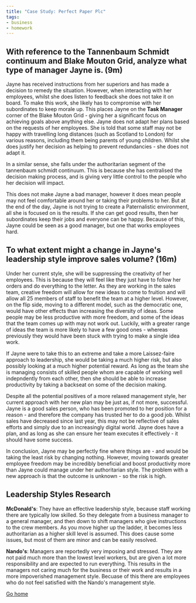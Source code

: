 ```yaml
---
title: "Case Study: Perfect Paper Plc"
tags:
- business
- homework
---
```


## With reference to the Tannenbaum Schmidt continuum and Blake Mouton Grid, analyze what type of manager Jayne is. (9m)

Jayne has received instructions from her superiors and has made a decision to remedy the situation. However, when interacting with her employees, whilst she does listen to feedback she does not take it on board. To make this work, she likely has to compromise with her subordinates to keep morale up. This places Jayne on the **Task Manager** corner of the Blake Mouton Grid - giving her a significant focus on achieving goals above anything else. Jayne does not adapt her plans based on the requests of her employees. She is told that some staff may not be happy with travelling long distances (such as Scotland to London) for various reasons, including them being parents of young children. Whilst she does justify her decision as helping to prevent redundancies - she does not adapt it.

In a similar sense, she falls under the authoritarian segment of the tannenbaum schmidt continuum. This is because she has centralised the decision making process, and is giving very little control to the people who her decision will impact. 

This does not make Jayne a bad manager, however it does mean people may not feel comfortable around her or taking their problems to her. But at the end of the day, Jayne is not trying to create a Paternalistic environment, all she is focused on is the results. If she can get good results, then her subordinates keep their jobs and everyone can be happy. Because of this, Jayne could be seen as a good manager, but one that works employees hard.


## To what extent might a change in Jayne's leadership style improve sales volume? (16m)

Under her current style, she will be suppressing the creativity of her employees. This is because they will feel like they just have to follow her orders and do everything to the letter. As they are working in the sales team, creative freedom will allow for new ideas to come to fruition and will allow all 25 members of staff to benefit the team at a higher level. However, on the flip side, moving to a different model, such as the democratic one, would have other effects than increasing the diversity of ideas. Some people may be less productive with more freedom, and some of the ideas that the team comes up with may not work out. Luckily, with a greater range of ideas the team is more likely to have a few good ones - whereas previously they would have been stuck with trying to make a single idea work.

If Jayne were to take this to an extreme and take a more Laissez-faire approach to leadership, she would be taking a much higher risk, but also possibly looking at a much higher potential reward. As long as the team she is managing consists of skilled people whom are capable of working well indepndently from each other, then she should be able to increase productivity by taking a backseat on some of the decision making. 

Despite all the potential positives of a more relaxed management style, her current approach with her new plan may be just as, if not more, successful. Jayne is a good sales person, who has been promoted to her position for a reason - and therefore the company has trusted her to do a good job. Whilst sales have decreased since last year, this may not be reflective of sales efforts and simply due to an increasingly digital world. Jayne does have a plan, and as long as she can ensure her team executes it effectively - it should have some success. 

In conclusion, Jayne may be perfectly fine where things are - and would be taking the least risk by changing nothing. However, moving towards greater employee freedom may be incredibly beneficial and boost productivity more than Jayne could manage under her authoritarian style. The problem with a new approach is that the outcome is unknown - so the risk is high.


## Leadership Styles Research

**McDonald's**: They have an effective leadership style, because staff working there are typically low skilled. So they delegate from a business manager to a general manager, and then down to shift managers who give instructions to the crew members. As you move higher up the ladder, it becomes less authoritarian as a higher skill level is assumed. This does cause some issues, but most of them are minor and can be easily resolved.

**Nando's**: Managers are reportedly very imposing and stressed. They are not paid much more than the lowest level workers, but are given a lot more responsibility and are expected to run everything. This results in the managers not caring much for the business or their work and results in a more impoverished management style. Becuase of this there are employees who do not feel satisfied with the Nando's management style.

[Go home](/)